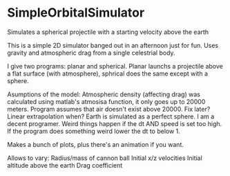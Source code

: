 # SimpleOrbitalSimulator
Simulates a spherical projectile with a starting velocity above the earth

This is a simple 2D simulator banged out in an afternoon just for fun. Uses gravity and atmospheric drag from a single celestrial body.

I give two programs: planar and spherical. Planar launchs a projectile above a flat surface (with atmosphere), sphrical does the same except with a sphere.

Asumptions of the model:
  Atmospheric density (affecting drag) was calculated using matlab's atmosisa function, it only goes up to 20000 meters. Program assumes that air doesn't exist above 20000. Fix later? Linear extrapolation when?
  Earth is simulated as a perfect sphere.
  I am a decent programer.
  Weird things happen if the dt AND speed is set too high. If the program does something weird lower the dt to below 1.

Makes a bunch of plots, plus there's an animation if you want.

Allows to vary:
Radius/mass of cannon ball
Initial x/z velocities
Initial altitude above the earth
Drag coefficient
